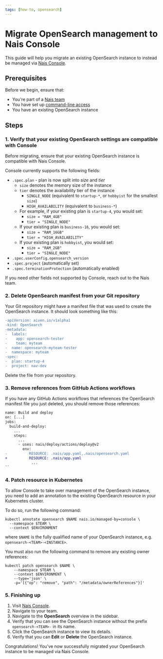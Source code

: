 ```yaml
---
tags: [how-to, opensearch]
---
```


# Migrate OpenSearch management to Nais Console

This guide will help you migrate an existing OpenSearch instance to instead be managed via [Nais Console](../../../operate/console.md).

## Prerequisites

Before we begin, ensure that:

- You're part of a [Nais team](../../../explanations/team.md)
- You have set up [command-line access](../../../operate/how-to/command-line-access.md)
- You have an existing OpenSearch instance

## Steps

### 1. Verify that your existing OpenSearch settings are compatible with Console

Before migrating, ensure that your existing OpenSearch instance is compatible with Nais Console.

Console currently supports the following fields:

- `.spec.plan` - plan is now split into _size_ and _tier_
    - `size` denotes the memory size of the instance
    - `tier` denotes the availability tier of the instance
        - `SINGLE_NODE` (equivalent to `startup-*`, or `hobbyist` for the smallest `size`)
        - `HIGH_AVAILABILITY` (equivalent to `business-*`)
    - For example, if your existing plan is `startup-4`, you would set:
        - `size = "RAM_4GB"`
        - `tier = "SINGLE_NODE"`
    - If your existing plan is `business-16`, you would set:
        - `size = "RAM_16GB"`
        - `tier = "HIGH_AVAILABILITY"`
    - If your existing plan is `hobbyist`, you would set:
        - `size = "RAM_2GB"`
        - `tier = "SINGLE_NODE"`
- `.spec.userConfig.opensearch_version`
- `.spec.project` (automatically set)
- `.spec.terminationProtection` (automatically enabled)

If you need other fields not supported by Console, reach out to the Nais team.

### 2. Delete OpenSearch manifest from your Git repository

Your Git repository might have a manifest file that was used to create the OpenSearch instance.
It should look something like this:

```diff title="opensearch.yaml"
-apiVersion: aiven.io/v1alpha1
-kind: OpenSearch
-metadata:
-  labels:
-    app: opensearch-tester
-    team: myteam
-  name: opensearch-myteam-tester
-  namespace: myteam
-spec:
-  plan: startup-4
-  project: nav-dev
```

Delete the file from your repository.

### 3. Remove references from GitHub Actions workflows

If you have any GitHub Actions workflows that references the OpenSearch manifest file you just deleted, you should remove those references:

```diff title=".github/workflows/deploy.yaml"
name: Build and deploy
on: [...]
jobs:
  build-and-deploy:
    ...
    steps:
      ...
      - uses: nais/deploy/actions/deploy@v2
        env:
-          RESOURCE: .nais/app.yaml,.nais/opensearch.yaml
+          RESOURCE: .nais/app.yaml
            ...
``
```

### 4. Patch resource in Kubernetes

To allow Console to take over management of the OpenSearch instance, you need to add an annotation to the existing OpenSearch resource in your Kubernetes cluster.

To do so, run the following command:

```shell
kubectl annotate opensearch $NAME nais.io/managed-by=console \
  --namespace $TEAM \
  --context $ENVIRONMENT
```

where `$NAME` is the fully qualified name of your OpenSearch instance, e.g. `opensearch-<TEAM>-<INSTANCE>`.

You must also run the following command to remove any existing owner references:

```shell
kubectl patch opensearch $NAME \
    --namespace $TEAM \
    --context $ENVIRONMENT \
    --type='json' \
    -p='[{"op": "remove", "path": "/metadata/ownerReferences"}]'
```

### 5. Finishing up

1. Visit [Nais Console](https://console.<<tenant()>>.cloud.nais.io).
2. Navigate to your team.
3. Navigate to the **OpenSearch** overview in the sidebar.
4. Verify that you can see the OpenSearch instance without the prefix `opensearch-<TEAM>-` in its name.
5. Click the OpenSearch instance to view its details.
6. Verify that you can **Edit** or **Delete** the OpenSearch instance.

Congratulations! You've now successfully migrated your OpenSearch instance to be managed via Nais Console.

<!-- TODO: Unhide when Nais TOML is live
## Next steps

:dart: Learn how to [manage OpenSearches via Nais TOML](manage-via-toml.md)
-->
